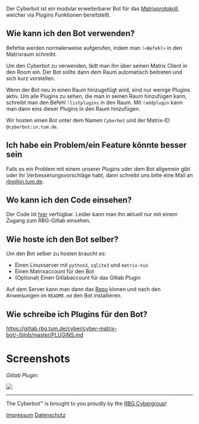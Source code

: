 Der Cyberbot ist ein modular erweiterbarer Bot für das [Matrixprotokoll](https://matrix.org/), welcher via Plugins Funktionen bereitstellt.


## Wie kann ich den Bot verwenden?

Befehle werden normalerweise aufgerufen, indem man `!<Befehl>` in den Matrixraum schreibt.

Um den Cyberbot zu verwenden, lädt man ihn über seinen Matrix Client in den Room ein.
Der Bot sollte dann dem Raum automatisch beitreten und sich kurz vorstellen.

Wenn der Bot neu in einen Raum hinzugefügt wird, sind nur wenige Plugins aktiv. Um alle Plugins zu sehen, die man in seinen Raum hinzufügen kann, schreibt man den Befehl `!listplugins` in den Raum. Mit `!addplugin` kann man dann eins dieser Plugins in den Raum hinzufügen.

Wir hosten einen Bot unter dem Namen `Cyberbot` und der Matrix-ID `@cyberbot:in.tum.de`.


## Ich habe ein Problem/ein Feature könnte besser sein

Falls es ein Problem mit einem unserer Plugins oder dem Bot allgemein gibt oder ihr Verbesserungsvorschläge habt, dann schreibt uns bitte eine Mail an [rbg@in.tum.de](mailto:rbg@in.tum.de).

## Wo kann ich den Code einsehen?

Der Code ist [hier](https://gitlab.rbg.tum.de/cyber/cyber-matrix-bot) verfügbar. Leider kann man ihn aktuell nur mit einem Zugang zum RBG-Gitlab einsehen.

## Wie hoste ich den Bot selber?

Um den Bot selber zu hosten braucht es:

 * Einen Linuxserver mit `python3`, `sqlite3` und `matrix-nio`
 * Einen Matrixaccount für den Bot
 * (Optional) Einen Gitlabaccount für das Gitlab Plugin

Auf dem Server kann man dann das [Repo](https://gitlab.rbg.tum.de/cyber/cyber-matrix-bot) klonen und nach den Anweisungen im `README.md` den Bot installieren.

## Wie schreibe ich Plugins für den Bot?
https://gitlab.rbg.tum.de/cyber/cyber-matrix-bot/-/blob/master/PLUGINS.md

# Screenshots

*Gitlab Plugin:*

![](res/screenshot_gitlab.png)

---

The Cyberbot™ is brought to you proudly by the [RBG Cybergroup](https://www.in.tum.de/rbg/)!


[Impressum](https://www.in.tum.de/rbg/impressum/)
[Datenschutz](https://www.in.tum.de/rbg/datenschutz/)
